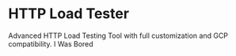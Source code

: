 # HTTP Load Tester

Advanced HTTP Load Testing Tool with full customization and GCP compatibility.
I Was Bored 
